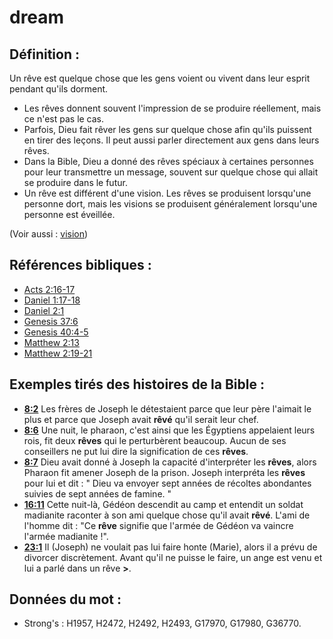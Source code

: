 # dream

## Définition :

Un rêve est quelque chose que les gens voient ou vivent dans leur esprit pendant qu'ils dorment.

* Les rêves donnent souvent l'impression de se produire réellement, mais ce n'est pas le cas.
* Parfois, Dieu fait rêver les gens sur quelque chose afin qu'ils puissent en tirer des leçons. Il peut aussi parler directement aux gens dans leurs rêves.
* Dans la Bible, Dieu a donné des rêves spéciaux à certaines personnes pour leur transmettre un message, souvent sur quelque chose qui allait se produire dans le futur.
* Un rêve est différent d'une vision. Les rêves se produisent lorsqu'une personne dort, mais les visions se produisent généralement lorsqu'une personne est éveillée.

(Voir aussi : [vision](../other/vision.md))

## Références bibliques :

* [Acts 2:16-17](rc://en/tn/help/act/02/16)
* [Daniel 1:17-18](rc://en/tn/help/dan/01/17)
* [Daniel 2:1](rc://en/tn/help/dan/02/01)
* [Genesis 37:6](rc://en/tn/help/gen/37/06)
* [Genesis 40:4-5](rc://en/tn/help/gen/40/04)
* [Matthew 2:13](rc://en/tn/help/mat/02/13)
* [Matthew 2:19-21](rc://en/tn/help/mat/02/19)

## Exemples tirés des histoires de la Bible :

* __[8:2](rc://en/tn/help/obs/08/02)__ Les frères de Joseph le détestaient parce que leur père l'aimait le plus et parce que Joseph avait __rêvé__ qu'il serait leur chef.
* __[8:6](rc://en/tn/help/obs/08/06)__ Une nuit, le pharaon, c'est ainsi que les Égyptiens appelaient leurs rois, fit deux __rêves__ qui le perturbèrent beaucoup. Aucun de ses conseillers ne put lui dire la signification de ces __rêves__.
* __[8:7](rc://en/tn/help/obs/08/07)__ Dieu avait donné à Joseph la capacité d'interpréter les __rêves__, alors Pharaon fit amener Joseph de la prison. Joseph interpréta les __rêves__ pour lui et dit : " Dieu va envoyer sept années de récoltes abondantes suivies de sept années de famine. "
* __[16:11](rc://en/tn/help/obs/16/11)__ Cette nuit-là, Gédéon descendit au camp et entendit un soldat madianite raconter à son ami quelque chose qu'il avait __rêvé__. L'ami de l'homme dit : "Ce __rêve__ signifie que l'armée de Gédéon va vaincre l'armée madianite !".
* __[23:1](rc://en/tn/help/obs/23/01)__ Il (Joseph) ne voulait pas lui faire honte (Marie), alors il a prévu de divorcer discrètement. Avant qu'il ne puisse le faire, un ange est venu et lui a parlé dans un rêve __>__.

## Données du mot :

* Strong's : H1957, H2472, H2492, H2493, G17970, G17980, G36770.
